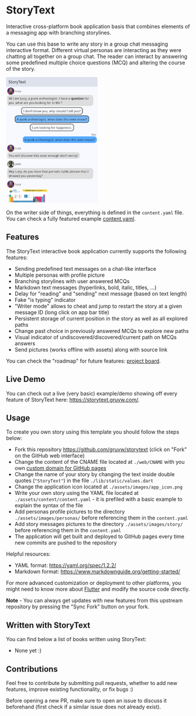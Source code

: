 # StoryText

Interactive cross-platform book application basis that combines elements of a messaging app with branching storylines.

You can use this base to write any story in a group chat messaging interactive format.
Different virtual personas are interacting as they were chatting all together on a group chat.
The reader can interact by answering some predefined multiple choice questions (MCQ) and altering the course of the story.

<img src="./docs/img/chat.png" alt="Example chat" width="250px">

On the writer side of things, everything is defined in the `content.yaml` file.
You can check a fully featured example [content.yaml](./assets/content/content.yaml).

## Features

The StoryText interactive book application currently supports the following features:

- Sending predefined text messages on a chat-like interface
- Multiple personas with profile picture
- Branching storylines with user answered MCQs
- Markdown text messages (hyperlinks, bold, italic, titles, ...)
- Delay for "reading" and "sending" next message (based on text length)
- Fake "is typing" indicator
- "Writer mode" allows to cheat and jump to restart the story at a given message ID (long click on app bar title)
- Persistent storage of current position in the story as well as all explored paths
- Change past choice in previously answered MCQs to explore new paths
- Visual indicator of undiscovered/discovered/current path on MCQs answers
- Send pictures (works offline with assets) along with source link

You can check the "roadmap" for future features: [project board](https://github.com/users/gruvw/projects/4).

## Live Demo

You can check out a live (very basic) example/demo showing off every feature of StoryText here: <https://storytext.gruvw.com/>.

## Usage

To create you own story using this template you should follow the steps below:

- Fork this repository <https://github.com/gruvw/storytext> (click on "Fork" on the GitHub web interface)
- Change the content of the CNAME file located at `./web/CNAME` with you own [custom domain for GitHub pages](https://docs.github.com/en/pages/configuring-a-custom-domain-for-your-github-pages-site)
- Change the name of your story by changing the text inside double quotes (`"StoryText"`) in the file `./lib/static/values.dart`
- Change the application icon located at `./assets/images/app_icon.png`
- Write your own story using the YAML file located at `./assets/content/content.yaml` - it is prefiled with a basic example to explain the syntax of the file
- Add personas profile pictures to the directory `./assets/images/personas/` before referencing them in the `content.yaml`
- Add story messages pictures to the directory `./assets/images/story/` before referencing them in the `content.yaml`
- The application will get built and deployed to GitHub pages every time new commits are pushed to the repository

Helpful resources:

- YAML format: <https://yaml.org/spec/1.2.2/>
- Markdown format: <https://www.markdownguide.org/getting-started/>

For more advanced customization or deployment to other platforms, you might need to know more about [Flutter](https://flutter.dev/) and modify the source code directly.

**Note** - You can always get updates with new features from this upstream repository by pressing the "Sync Fork" button on your fork.

## Written with StoryText

You can find below a list of books written using StoryText:

- None yet :)

## Contributions

Feel free to contribute by submitting pull requests, whether to add new features, improve existing functionality, or fix bugs :)

Before opening a new PR, make sure to open an issue to discuss it beforehand (first check if a similar issue does not already exist).
